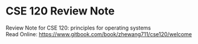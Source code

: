 # CSE 120 Review Note
Review Note for CSE 120: principles for operating systems  
Read Online: https://www.gitbook.com/book/zhewang711/cse120/welcome
